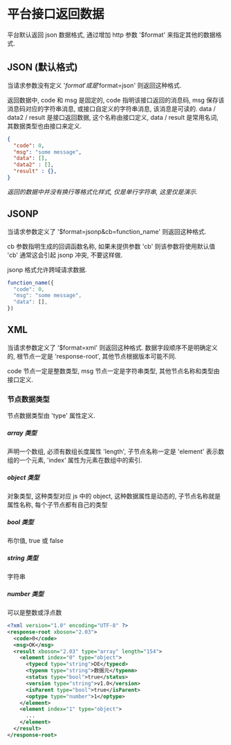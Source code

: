 # 平台接口返回数据

平台默认返回 json 数据格式, 通过增加 http 参数 '$format' 来指定其他的数据格式.


## JSON (默认格式)

当请求参数没有定义 '$format' 或是 '$format=json' 则返回这种格式.

返回数据中, code 和 msg 是固定的, code 指明该接口返回的消息码, 
msg 保存该消息码对应的字符串消息, 或接口自定义的字符串消息, 该消息是可读的.
data / data2 / result 是接口返回数据, 这个名称由接口定义, 
data / result 是常用名词, 其数据类型也由接口来定义.


```json
{
  "code": 0,
  "msg": "some message",
  "data": [],
  "data2" : [],
  "result" : {},
}
```

*返回的数据中并没有换行等格式化样式, 仅是单行字符串, 这里仅是演示.*


## JSONP

当请求参数定义了 '$format=jsonp&cb=function_name' 则返回这种格式.

cb 参数指明生成的回调函数名称, 如果未提供参数 'cb' 则该参数将使用默认值 'cb' 通常这会引起 jsonp 冲突, 不要这样做.

jsonp 格式允许跨域请求数据.


```javascript
function_name({
  "code": 0,
  "msg": "some message",
  "data": [],
})
```


## XML

当请求参数定义了 '$format=xml' 则返回这种格式.
数据字段顺序不是明确定义的, 根节点一定是 'response-root', 其他节点根据版本可能不同.

code 节点一定是整数类型, msg 节点一定是字符串类型, 其他节点名称和类型由接口定义.

### 节点数据类型

节点数据类型由 'type' 属性定义.

##### array 类型

声明一个数组, 必须有数组长度属性 'length', 子节点名称一定是 'element' 表示数组的一个元素, 'index' 属性为元素在数组中的索引.

##### object 类型

对象类型, 这种类型对应 js 中的 object, 这种数据属性是动态的, 子节点名称就是属性名称, 每个子节点都有自己的类型

##### bool 类型

布尔值, true 或 false

##### string 类型

字符串

##### number 类型

可以是整数或浮点数


```xml
<?xml version="1.0" encoding="UTF-8" ?>
<response-root xboson="2.03">
  <code>0</code>
  <msg>OK</msg>
  <result xboson="2.03" type="array" length="154">
    <element index="0" type="object">
      <typecd type="string">DE</typecd>
      <typenm type="string">数据元</typenm>
      <status type="bool">true</status>
      <version type="string">v1.0</version>
      <isParent type="bool">true</isParent>
      <optype type="number">1</optype>
    </element>
    <element index="1" type="object">
      ...
    </element>
  </result>
</response-root>
```
